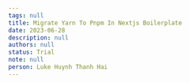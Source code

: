 ```yaml
---
tags: null
title: Migrate Yarn To Pnpm In Nextjs Boilerplate
date: 2023-06-28
description: null
authors: null
status: Trial
note: null
person: Luke Huynh Thanh Hai
---
```


